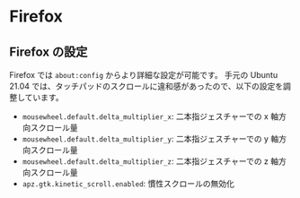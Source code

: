 # Firefox
## Firefox の設定
Firefox では `about:config` からより詳細な設定が可能です。
手元の Ubuntu 21.04 では、タッチパッドのスクロールに違和感があったので、以下の設定を調整しています。

* `mousewheel.default.delta_multiplier_x`: 二本指ジェスチャーでの x 軸方向スクロール量
* `mousewheel.default.delta_multiplier_y`: 二本指ジェスチャーでの y 軸方向スクロール量
* `mousewheel.default.delta_multiplier_z`: 二本指ジェスチャーでの z 軸方向スクロール量
* `apz.gtk.kinetic_scroll.enabled`: 慣性スクロールの無効化

